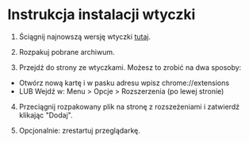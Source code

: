# Instrukcja instalacji wtyczki

1. Ściągnij najnowszą wersję wtyczki [tutaj](https://github.com/Wruczek/FakeCommentsHider/releases/download/release2/FakeCommentsHider_0.2.zip).

2. Rozpakuj pobrane archiwum.

3. Przejdź do strony ze wtyczkami. Możesz to zrobić na dwa sposoby:
  - Otwórz nową kartę i w pasku adresu wpisz chrome://extensions
  - LUB Wejdź w: Menu > Opcje > Rozszerzenia (po lewej stronie)

4. Przeciągnij rozpakowany plik na stronę z rozszeżeniami i zatwierdź klikając "Dodaj".

5. Opcjonalnie: zrestartuj przeglądarkę.
